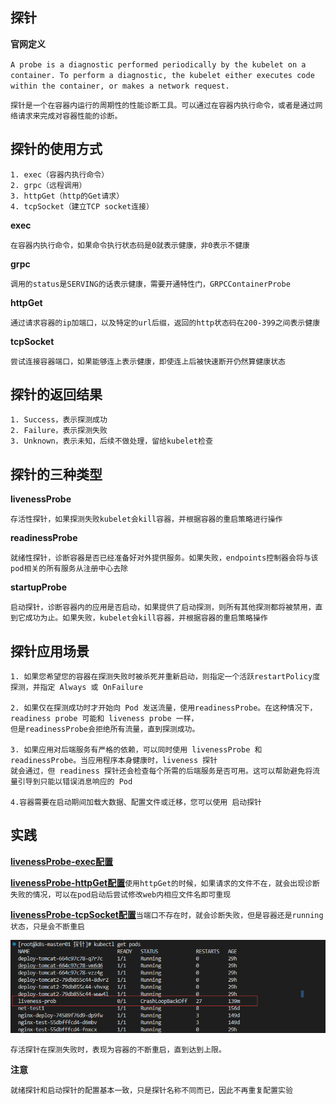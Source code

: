 ## 探针

**官网定义**

`
A probe is a diagnostic performed periodically by the kubelet on a container. To perform a diagnostic, the kubelet either executes code within the container, or makes a network request.
`

`
探针是一个在容器内运行的周期性的性能诊断工具。可以通过在容器内执行命令，或者是通过网络请求来完成对容器性能的诊断。
`

## 探针的使用方式

    1. exec（容器内执行命令）
    2. grpc（远程调用）
    3. httpGet（http的Get请求）
    4. tcpSocket（建立TCP socket连接）

**exec**

`
在容器内执行命令，如果命令执行状态码是0就表示健康，非0表示不健康
`


**grpc**

`
调用的status是SERVING的话表示健康，需要开通特性门，GRPCContainerProbe 
`

**httpGet**

`
通过请求容器的ip加端口，以及特定的url后缀，返回的http状态码在200-399之间表示健康
`

**tcpSocket**

`
尝试连接容器端口，如果能够连上表示健康，即使连上后被快速断开仍然算健康状态
`

## 探针的返回结果

    1. Success，表示探测成功
    2. Failure，表示探测失败
    3. Unknown，表示未知，后续不做处理，留给kubelet检查


## 探针的三种类型

 **livenessProbe**
 
 `
 存活性探针，如果探测失败kubelet会kill容器，并根据容器的重启策略进行操作
 `

**readinessProbe**
    
`
就绪性探针，诊断容器是否已经准备好对外提供服务。如果失败，endpoints控制器会将与该pod相关的所有服务从注册中心去除
`

**startupProbe**

`启动探针，诊断容器内的应用是否启动，如果提供了启动探测，则所有其他探测都将被禁用，直到它成功为止。如果失败，kubelet会kill容器，并根据容器的重启策略操作
`

## 探针应用场景

    1. 如果您希望您的容器在探测失败时被杀死并重新启动，则指定一个活跃restartPolicy度探测，并指定 Always 或 OnFailure

    2. 如果仅在探测成功时才开始向 Pod 发送流量，使用readinessProbe。在这种情况下，readiness probe 可能和 liveness probe 一样，
    但是readinessProbe会拒绝所有流量，直到探测成功。

    3. 如果应用对后端服务有严格的依赖，可以同时使用 livenessProbe 和 readinessProbe。当应用程序本身健康时，liveness 探针
    就会通过，但 readiness 探针还会检查每个所需的后端服务是否可用。这可以帮助避免将流量引导到只能以错误消息响应的 Pod

    4.容器需要在启动期间加载大数据、配置文件或迁移，您可以使用 启动探针


## 实践


[**livenessProbe-exec配置**](https://github.com/xxjwwf/kubernetes/blob/main/doc-yaml/web/%E6%8E%A2%E9%92%88/liveness-exec.yaml)



[**livenessProbe-httpGet配置**](https://github.com/xxjwwf/kubernetes/blob/main/doc-yaml/web/%E6%8E%A2%E9%92%88/liveness-httpGet.yaml)`使用httpGet的时候，如果请求的文件不在，就会出现诊断失败的情况，可以在pod启动后尝试修改web内相应文件名即可重现`


[**livenessProbe-tcpSocket配置**](https://github.com/xxjwwf/kubernetes/blob/main/doc-yaml/web/%E6%8E%A2%E9%92%88/liveness-tcpSocket.yaml)`当端口不存在时，就会诊断失败，但是容器还是running状态，只是会不断重启`


![存活探针](https://github.com/xxjwwf/kubernetes/blob/main/static/img/%E5%AD%98%E6%B4%BB%E6%8E%A2%E9%92%88.png)

`
存活探针在探测失败时，表现为容器的不断重启，直到达到上限。
`

**注意**

`
就绪探针和启动探针的配置基本一致，只是探针名称不同而已，因此不再重复配置实验
`
